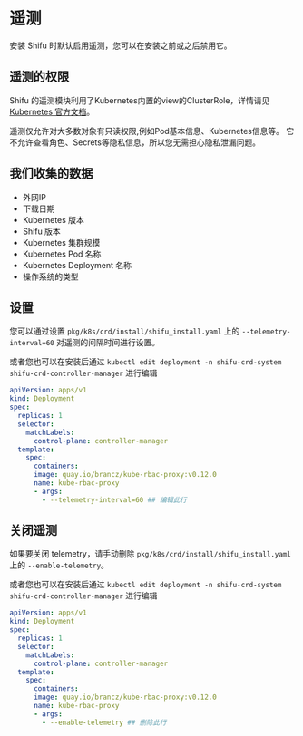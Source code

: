 # 遥测

安装 Shifu 时默认启用遥测，您可以在安装之前或之后禁用它。

## 遥测的权限

Shifu 的遥测模块利用了Kubernetes内置的view的ClusterRole，详情请见[Kubernetes 官方文档](https://kubernetes.io/zh-cn/docs/reference/access-authn-authz/rbac/#user-facing-roles)。

遥测仅允许对大多数对象有只读权限,例如Pod基本信息、Kubernetes信息等。 它不允许查看角色、Secrets等隐私信息，所以您无需担心隐私泄漏问题。

## 我们收集的数据

- 外网IP
- 下载日期
- Kubernetes 版本
- Shifu 版本
- Kubernetes 集群规模
- Kubernetes Pod 名称
- Kubernetes Deployment 名称
- 操作系统的类型

## 设置

您可以通过设置  `pkg/k8s/crd/install/shifu_install.yaml` 上的 `--telemetry-interval=60` 对遥测的间隔时间进行设置。

或者您也可以在安装后通过 `kubectl edit deployment -n shifu-crd-system shifu-crd-controller-manager` 进行编辑
```yaml
apiVersion: apps/v1
kind: Deployment
spec:
  replicas: 1
  selector:
    matchLabels:
      control-plane: controller-manager
  template:
    spec:
      containers:
      image: quay.io/brancz/kube-rbac-proxy:v0.12.0
      name: kube-rbac-proxy
      - args:
        - --telemetry-interval=60 ## 编辑此行
```
## 关闭遥测

如果要关闭 telemetry，请手动删除 `pkg/k8s/crd/install/shifu_install.yaml` 上的 `--enable-telemetry`。

或者您也可以在安装后通过 `kubectl edit deployment -n shifu-crd-system shifu-crd-controller-manager` 进行编辑

```yaml
apiVersion: apps/v1
kind: Deployment
spec:
  replicas: 1
  selector:
    matchLabels:
      control-plane: controller-manager
  template:
    spec:
      containers:
      image: quay.io/brancz/kube-rbac-proxy:v0.12.0
      name: kube-rbac-proxy
      - args:
        - --enable-telemetry ## 删除此行
```
